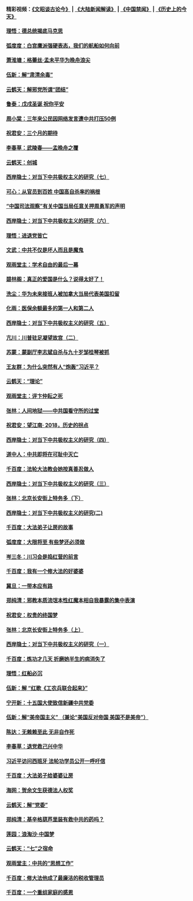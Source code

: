 #### 精彩视频：[《文昭谈古论今》](https://github.com/gfw-breaker/wenzhao/blob/master/README.md?t=12131831) | [《大陆新闻解读》](https://github.com/gfw-breaker/ntdtv-comedy/blob/master/README.md?t=12131831) | [《中国禁闻》](https://github.com/gfw-breaker/ntdtv-news/blob/master/README.md?t=12131831) | [《历史上的今天》](https://github.com/gfw-breaker/today-in-history/blob/master/README.md?t=12131831) 

#### [理悟：德总统揭底马克思](../pages/nsc993/n10907949.md?t=12131831) 

#### [弧度度：白宫鹰派强硬表态，我们的航船如何向前](../pages/nsc993/n10907681.md?t=12131831) 

#### [萧淮塘：格蕾丝‧孟未平华为晚舟浪尖](../pages/nsc993/n10907590.md?t=12131831) 

#### [伍新：解“肃清余毒”](../pages/nsc993/n10906830.md?t=12131831) 

#### [云鹤天：解邪党所谓“团结”](../pages/nsc993/n10906823.md?t=12131831) 

#### [鲁泰：戊戌圣诞 祝你平安](../pages/nsc993/n10906813.md?t=12131831) 

#### [周小棠：三年来公民因网络发言遭中共打压50例](../pages/nsc993/n10906801.md?t=12131831) 

#### [祝君安：三个月的期待](../pages/nsc993/n10906797.md?t=12131831) 

#### [李春草：武陵春——孟晚舟之覆](../pages/nsc993/n10904804.md?t=12131831) 

#### [云鹤天：创城](../pages/nsc993/n10904572.md?t=12131831) 

#### [西岸隐士：对当下中共极权主义的研究（七）](../pages/nsc993/n10894592.md?t=12131831) 

#### [可心：从官员到百姓 中国高自杀率的祸根](../pages/nsc993/n10899801.md?t=12131831) 

#### [“中国司法观察”有关中国当局任意关押周勇军的声明](../pages/nsc993/n10899323.md?t=12131831) 

#### [西岸隐士：对当下中共极权主义的研究（六）](../pages/nsc993/n10894563.md?t=12131831) 

#### [理悟：进退党皆亡](../pages/nsc993/n10896617.md?t=12131831) 

#### [文武：中共不仅是坏人而且是魔鬼](../pages/nsc993/n10896590.md?t=12131831) 

#### [观雨堂主：学术自由的最后一幕](../pages/nsc993/n10896282.md?t=12131831) 

#### [碧林阁：真正的爱国是什么？说得太好了！](../pages/nsc993/n10896196.md?t=12131831) 

#### [洗尘：华为未来接班人被加拿大当局代表美国扣留](../pages/nsc993/n10896171.md?t=12131831) 

#### [化雨：医保余额最多的第一人和第二人](../pages/nsc993/n10894411.md?t=12131831) 

#### [西岸隐士：对当下中共极权主义的研究（五）](../pages/nsc993/n10894095.md?t=12131831) 

#### [亢川：川普驻足凝望故宫（二）](../pages/nsc993/n10893924.md?t=12131831) 

#### [苏蒙：蒙副厅李志斌自杀与九十岁邹桂琴被抓](../pages/nsc993/n10893359.md?t=12131831) 

#### [王友群：为什么突然有人“炮轰”习近平？](../pages/nsc993/n10892978.md?t=12131831) 

#### [云鹤天：“理论”](../pages/nsc993/n10893043.md?t=12131831) 

#### [观雨堂主：评卞仲耘之死](../pages/nsc993/n10891901.md?t=12131831) 

#### [张林：人间地狱——中共国看守所的过堂](../pages/nsc993/n10891002.md?t=12131831) 

#### [祝君安：望江南‧ 2018，历史的拐点](../pages/nsc993/n10889460.md?t=12131831) 

#### [西岸隐士：对当下中共极权主义的研究（四）](../pages/nsc993/n10887490.md?t=12131831) 

#### [道中人：中共即将在可耻中灭亡](../pages/nsc993/n10887956.md?t=12131831) 

#### [千百度：法轮大法教会她按真善忍做人](../pages/nsc993/n10887637.md?t=12131831) 

#### [西岸隐士：对当下中共极权主义的研究（三）](../pages/nsc993/n10882983.md?t=12131831) 

#### [张林：北京长安街上特务多（下）](../pages/nsc993/n10884987.md?t=12131831) 

#### [西岸隐士：对当下中共极权主义的研究(二)](../pages/nsc993/n10878756.md?t=12131831) 

#### [千百度：大法弟子让房的故事](../pages/nsc993/n10883156.md?t=12131831) 

#### [弧度度：大限将至 有些梦还必须做](../pages/nsc993/n10882718.md?t=12131831) 

#### [岑三冬：川习会是捣红营的前言](../pages/nsc993/n10881767.md?t=12131831) 

#### [千百度：我有一个修大法的好婆婆](../pages/nsc993/n10880660.md?t=12131831) 

#### [冀旦：一带本应有路](../pages/nsc993/n10880340.md?t=12131831) 

#### [郑纯清：邪教本质流氓本性红魔本相自我暴露的集中表演](../pages/nsc993/n10880329.md?t=12131831) 

#### [祝君安：权贵的终国梦](../pages/nsc993/n10880242.md?t=12131831) 

#### [张林：北京长安街上特务多（上）](../pages/nsc993/n10880009.md?t=12131831) 

#### [西岸隐士：对当下中共极权主义的研究（一）](../pages/nsc993/n10878740.md?t=12131831) 

#### [千百度：炼功才几天 折磨她半生的病消失了](../pages/nsc993/n10878447.md?t=12131831) 

#### [理悟：红船必沉](../pages/nsc993/n10877545.md?t=12131831) 

#### [伍新：解 “红歌《工农兵联合起来》”](../pages/nsc993/n10876264.md?t=12131831) 

#### [宁开新：十五国大使致信新疆中共党委](../pages/nsc993/n10876212.md?t=12131831) 

#### [伍新：解“美帝国主义” （兼论“美国反对帝国 美国不是美帝”）](../pages/nsc993/n10874688.md?t=12131831) 

#### [陈达：无赖赖至此 无非自作死](../pages/nsc993/n10874640.md?t=12131831) 

#### [李春草：退党救己兴中华](../pages/nsc993/n10874600.md?t=12131831) 

#### [习近平访问西班牙 法轮功学员公开一呼吁信](../pages/nsc993/n10873818.md?t=12131831) 

#### [千百度：大法弟子给婆婆让房](../pages/nsc993/n10870567.md?t=12131831) 

#### [海网：贺余文生获德法人权奖](../pages/nsc993/n10869990.md?t=12131831) 

#### [云鹤天：解“党委”](../pages/nsc993/n10869977.md?t=12131831) 

#### [郑纯清：基辛格葫芦里装有救中共的药吗？](../pages/nsc993/n10868192.md?t=12131831) 

#### [莲园：浪淘沙‧中国梦](../pages/nsc993/n10868184.md?t=12131831) 

#### [云鹤天：“七”之宿命](../pages/nsc993/n10868163.md?t=12131831) 

#### [观雨堂主：中共的“思想工作”](../pages/nsc993/n10868076.md?t=12131831) 

#### [千百度：修大法他成了最廉洁的税收管理员](../pages/nsc993/n10867964.md?t=12131831) 

#### [千百度：一个重组家庭的感恩](../pages/nsc993/n10865204.md?t=12131831) 

